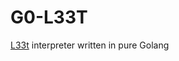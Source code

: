 # G0-L33T
[L33t](https://en.wikipedia.org/wiki/Leet_(programming_language)) interpreter written in pure Golang